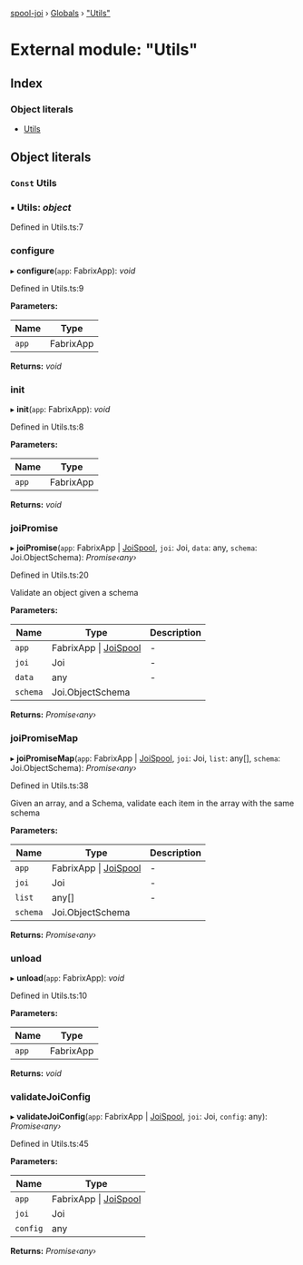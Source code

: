 [spool-joi](../README.md) › [Globals](../globals.md) › ["Utils"](_utils_.md)

# External module: "Utils"

## Index

### Object literals

* [Utils](_utils_.md#const-utils)

## Object literals

### `Const` Utils

### ▪ **Utils**: *object*

Defined in Utils.ts:7

###  configure

▸ **configure**(`app`: FabrixApp): *void*

Defined in Utils.ts:9

**Parameters:**

Name | Type |
------ | ------ |
`app` | FabrixApp |

**Returns:** *void*

###  init

▸ **init**(`app`: FabrixApp): *void*

Defined in Utils.ts:8

**Parameters:**

Name | Type |
------ | ------ |
`app` | FabrixApp |

**Returns:** *void*

###  joiPromise

▸ **joiPromise**(`app`: FabrixApp | [JoiSpool](../classes/_joispool_.joispool.md), `joi`: Joi, `data`: any, `schema`: Joi.ObjectSchema): *Promise‹any›*

Defined in Utils.ts:20

Validate an object given a schema

**Parameters:**

Name | Type | Description |
------ | ------ | ------ |
`app` | FabrixApp &#124; [JoiSpool](../classes/_joispool_.joispool.md) | - |
`joi` | Joi | - |
`data` | any | - |
`schema` | Joi.ObjectSchema |   |

**Returns:** *Promise‹any›*

###  joiPromiseMap

▸ **joiPromiseMap**(`app`: FabrixApp | [JoiSpool](../classes/_joispool_.joispool.md), `joi`: Joi, `list`: any[], `schema`: Joi.ObjectSchema): *Promise‹any›*

Defined in Utils.ts:38

Given an array, and a Schema, validate each item in the array with the same schema

**Parameters:**

Name | Type | Description |
------ | ------ | ------ |
`app` | FabrixApp &#124; [JoiSpool](../classes/_joispool_.joispool.md) | - |
`joi` | Joi | - |
`list` | any[] | - |
`schema` | Joi.ObjectSchema |   |

**Returns:** *Promise‹any›*

###  unload

▸ **unload**(`app`: FabrixApp): *void*

Defined in Utils.ts:10

**Parameters:**

Name | Type |
------ | ------ |
`app` | FabrixApp |

**Returns:** *void*

###  validateJoiConfig

▸ **validateJoiConfig**(`app`: FabrixApp | [JoiSpool](../classes/_joispool_.joispool.md), `joi`: Joi, `config`: any): *Promise‹any›*

Defined in Utils.ts:45

**Parameters:**

Name | Type |
------ | ------ |
`app` | FabrixApp &#124; [JoiSpool](../classes/_joispool_.joispool.md) |
`joi` | Joi |
`config` | any |

**Returns:** *Promise‹any›*
